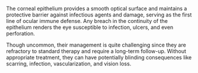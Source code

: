 The corneal epithelium provides a smooth optical surface and maintains a protective barrier against infectious agents and damage, serving as the first line of ocular immune defense. Any breach in the continuity of the epithelium renders the eye susceptible to infection, ulcers, and even perforation.

Though uncommon, their management is quite challenging since they are refractory to standard therapy and require a long-term follow-up. Without appropriate treatment, they can have potentially blinding consequences like scarring, infection, vascularization, and vision loss.